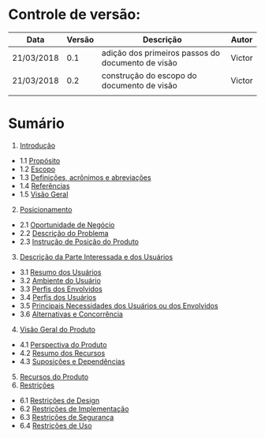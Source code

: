 # Controle de versão:
|Data|Versão|Descrição|Autor|
|--- |---   |---      |---  |
|21/03/2018|0.1|adição dos primeiros passos do documento de visão| Victor  	|
|21/03/2018   	|0.2   	|construção do escopo do documento de visão| Victor  	|
|   	|   	|   	|   	|   	|

# Sumário
1. [Introdução]()
  * 1.1 [Propósito]()
  * 1.2 [Escopo]()
  * 1.3 [Definições, acrônimos e abreviações]()
  * 1.4 [Referências]()
  * 1.5 [Visão Geral]()
2. [Posicionamento]()
  * 2.1 [Oportunidade de Negócio]()
  * 2.2 [Descrição do Problema]()
  * 2.3 [Instrução de Posição do Produto]()
3. [Descrição da Parte Interessada e dos Usuários]()
  * 3.1 [Resumo dos Usuários]()
  * 3.2 [Ambiente do Usuário]()
  * 3.3 [Perfis dos Envolvidos]()
  * 3.4 [Perfis dos Usuários]()
  * 3.5 [Principais Necessidades dos Usuários ou dos Envolvidos]()
  * 3.6 [Alternativas e Concorrência]()
4. [Visão Geral do Produto]()
  * 4.1 [Perspectiva do Produto]()
  * 4.2 [Resumo dos Recursos]()
  * 4.3 [Suposições e Dependências]()
5. [Recursos do Produto]()
6. [Restrições]()
  * 6.1 [Restrições de Design]()
  * 6.2 [Restrições de Implementação]()
  * 6.3 [Restrições de Segurança]()
  * 6.4 [Restrições de Uso]()
